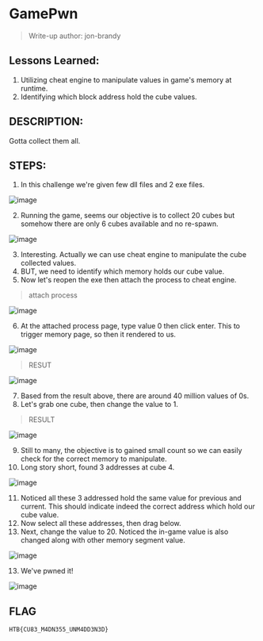 # GamePwn
> Write-up author: jon-brandy

## Lessons Learned:
1. Utilizing cheat engine to manipulate values in game's memory at runtime.
2. Identifying which block address hold the cube values.

## DESCRIPTION:
Gotta collect them all.

## STEPS:
1. In this challenge we're given few dll files and 2 exe files.

![image](https://github.com/jon-brandy/hackthebox/assets/70703371/152a2f9f-6f58-4630-9fd0-a08c128fb3e8)


2. Running the game, seems our objective is to collect 20 cubes but somehow there are only 6 cubes available and no re-spawn.

![image](https://github.com/jon-brandy/hackthebox/assets/70703371/0ba25bde-a1b2-4cad-b48c-1f5e788d20b8)


3. Interesting. Actually we can use cheat engine to manipulate the cube collected values.
4. BUT, we need to identify which memory holds our cube value.
5. Now let's reopen the exe then attach the process to cheat engine.

> attach process

![image](https://github.com/jon-brandy/hackthebox/assets/70703371/58684ff9-82b4-46ac-9883-8599cfadc55a)


6. At the attached process page, type value 0 then click enter. This to trigger memory page, so then it rendered to us.

![image](https://github.com/jon-brandy/hackthebox/assets/70703371/cbf95534-f7e0-41d8-8bc2-46e0ad1e1db5)


> RESUT

![image](https://github.com/jon-brandy/hackthebox/assets/70703371/22efc0c7-6eef-48eb-91a0-dc090b00a92b)


7. Based from the result above, there are around 40 million values of 0s.
8. Let's grab one cube, then change the value to 1.

> RESULT

![image](https://github.com/jon-brandy/hackthebox/assets/70703371/7dfb6a5c-b5f8-47cd-9ac5-a9d0535a00d2)


9. Still to many, the objective is to gained small count so we can easily check for the correct memory to manipulate.
10. Long story short, found 3 addresses at cube 4.

![image](https://github.com/jon-brandy/hackthebox/assets/70703371/bee67680-940c-49e6-a140-6133de33d467)


11. Noticed all these 3 addressed hold the same value for previous and current. This should indicate indeed the correct address which hold our cube value.
12. Now select all these addresses, then drag below.
13. Next, change the value to 20. Noticed the in-game value is also changed along with other memory segment value.

![image](https://github.com/jon-brandy/hackthebox/assets/70703371/e1d5897a-a4a7-45a9-8cc7-07ea63bec1a6)


13. We've pwned it!

![image](https://github.com/jon-brandy/hackthebox/assets/70703371/20fe9fee-d177-417b-893c-e864495b9591)


## FLAG

```
HTB{CU83_M4DN355_UNM4DD3N3D}
```

